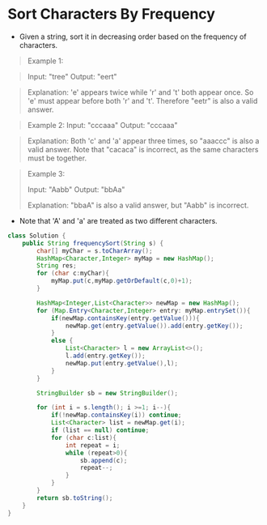 # Sort Characters By Frequency
- Given a string, sort it in decreasing order based on the frequency of characters.

> Example 1:

> Input:
> "tree"
> Output:
> "eert"

> Explanation:
> 'e' appears twice while 'r' and 't' both appear once.
> So 'e' must appear before both 'r' and 't'. Therefore "eetr" is also a valid answer.

> Example 2:
> Input:
> "cccaaa"
> Output:
> "cccaaa"

> Explanation:
> Both 'c' and 'a' appear three times, so "aaaccc" is also a valid answer.
> Note that "cacaca" is incorrect, as the same characters must be together.

> Example 3:
> 
> Input:
> "Aabb"
> Output:
> "bbAa"
> 
> Explanation:
> "bbaA" is also a valid answer, but "Aabb" is incorrect.
- Note that 'A' and 'a' are treated as two different characters.

```java
class Solution {
    public String frequencySort(String s) {
        char[] myChar = s.toCharArray();
        HashMap<Character,Integer> myMap = new HashMap();
        String res;
        for (char c:myChar){
            myMap.put(c,myMap.getOrDefault(c,0)+1);
        }

        HashMap<Integer,List<Character>> newMap = new HashMap();
        for (Map.Entry<Character,Integer> entry: myMap.entrySet()){
            if(newMap.containsKey(entry.getValue())){
                newMap.get(entry.getValue()).add(entry.getKey());
            }
            else {
                List<Character> l = new ArrayList<>();
                l.add(entry.getKey());
                newMap.put(entry.getValue(),l);
            }
        }

        StringBuilder sb = new StringBuilder();

        for (int i = s.length(); i >=1; i--){
            if(!newMap.containsKey(i)) continue;
            List<Character> list = newMap.get(i);
            if (list == null) continue;
            for (char c:list){
                int repeat = i;
                while (repeat>0){
                    sb.append(c);
                    repeat--;
                }
            }
        }
        return sb.toString();
    }
}
```
